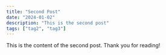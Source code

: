 ```yaml
---
title: "Second Post"
date: "2024-01-02"
description: "This is the second post"
tags: ["tag2", "tag3"]
---
```


This is the content of the second post. Thank you for reading!
